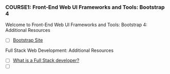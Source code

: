 <h3> COURSE1: Front-End Web UI Frameworks and Tools: Bootstrap 4</h3>
Welcome to Front-End Web UI Frameworks and Tools: Bootstrap 4: Additional Resources

- [ ] <a href="http://getbootstrap.com/">Bootstrap Site</a>

Full Stack Web Development: Additional Resources

- [ ] <a href="https://www.laurencegellert.com/2012/08/what-is-a-full-stack-developer/">What is a Full Stack developer?</a>
- [ ] <a href=""></a>
